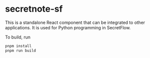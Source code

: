 # secretnote-sf

This is a standalone React component that can be integrated to other applications.
It is used for Python programming in SecretFlow.

To build, run

```sh
pnpm install
pnpm run build
```
